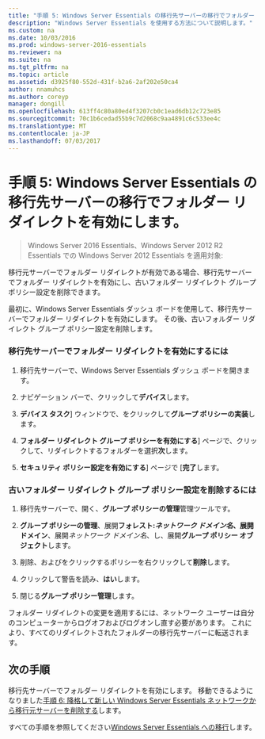 ```yaml
---
title: "手順 5: Windows Server Essentials の移行先サーバーの移行でフォルダー リダイレクトを有効にします。"
description: "Windows Server Essentials を使用する方法について説明します。"
ms.custom: na
ms.date: 10/03/2016
ms.prod: windows-server-2016-essentials
ms.reviewer: na
ms.suite: na
ms.tgt_pltfrm: na
ms.topic: article
ms.assetid: d3925f80-552d-431f-b2a6-2af202e50ca4
author: nnamuhcs
ms.author: coreyp
manager: dongill
ms.openlocfilehash: 613ff4c80a80ed4f3207cb0c1ead6db12c723e85
ms.sourcegitcommit: 70c1b6cedad55b9c7d2068c9aa4891c6c533ee4c
ms.translationtype: MT
ms.contentlocale: ja-JP
ms.lasthandoff: 07/03/2017
---
```

# <a name="step-5-enable-folder-redirection-on-the-destination-server-for-windows-server-essentials-migration"></a>手順 5: Windows Server Essentials の移行先サーバーの移行でフォルダー リダイレクトを有効にします。

>Windows Server 2016 Essentials、Windows Server 2012 R2 Essentials での Windows Server 2012 Essentials を適用対象:

移行元サーバーでフォルダー リダイレクトが有効である場合、移行先サーバーでフォルダー リダイレクトを有効にし、古いフォルダー リダイレクト グループ ポリシー設定を削除できます。  
  
 最初に、Windows Server Essentials ダッシュ ボードを使用して、移行先サーバーでフォルダー リダイレクトを有効にします。 その後、古いフォルダー リダイレクト グループ ポリシー設定を削除します。  
  
### <a name="to-enable-folder-redirection-on-the-destination-server"></a>移行先サーバーでフォルダー リダイレクトを有効にするには  
  
1.  移行先サーバーで、Windows Server Essentials ダッシュ ボードを開きます。  
  
2.  ナビゲーション バーで、クリックして**デバイス**します。  
  
3.  **デバイス タスク**] ウィンドウで、をクリックして**グループ ポリシーの実装**します。  
  
4.  **フォルダー リダイレクト グループ ポリシーを有効にする**] ページで、クリックして、リダイレクトするフォルダーを選択**次**します。  
  
5.  **セキュリティ ポリシー設定を有効にする**] ページで [**完了**します。  
  
### <a name="to-delete-the-old-folder-redirection-group-policy-setting"></a>古いフォルダー リダイレクト グループ ポリシー設定を削除するには  
  
1.  移行先サーバーで、開く、**グループ ポリシーの管理**管理ツールです。  
  
2.  **グループ ポリシーの管理**、展開**フォレスト:***ネットワーク ドメイン名*、展開**ドメイン**、展開*ネットワーク ドメイン名*、し、展開**グループ ポリシー オブジェクト**します。  
  
3.  削除、およびをクリックするポリシーを右クリックして**削除**します。  
  
4.  クリックして警告を読み、**はい**します。  
  
5.  閉じる**グループ ポリシー管理**します。  
  
 フォルダー リダイレクトの変更を適用するには、ネットワーク ユーザーは自分のコンピューターからログオフおよびログオンし直す必要があります。 これにより、すべてのリダイレクトされたフォルダーの移行先サーバーに転送されます。  
  
## <a name="next-steps"></a>次の手順  
 移行先サーバーでフォルダー リダイレクトを有効にします。 移動できるようになりました[手順 6: 降格して新しい Windows Server Essentials ネットワークから移行元サーバーを削除する](Step-6--Demote-and-remove-the-Source-Server-from-the-new-Windows-Server-Essentials-network.md)します。  
  

すべての手順を参照してください[Windows Server Essentials への移行](Migrate-from-Previous-Versions-to-Windows-Server-Essentials-or-Windows-Server-Essentials-Experience.md)します。

